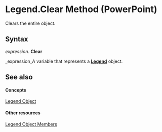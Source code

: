 
# Legend.Clear Method (PowerPoint)

Clears the entire object.


## Syntax

 _expression_. **Clear**

 _expression_A variable that represents a  **[Legend](7be25694-8694-049a-c31f-533fe6fd0562.md)** object.


## See also


#### Concepts


 [Legend Object](7be25694-8694-049a-c31f-533fe6fd0562.md)
#### Other resources


 [Legend Object Members](138eddc7-3b48-bc0a-163b-3e6f7560ed97.md)
